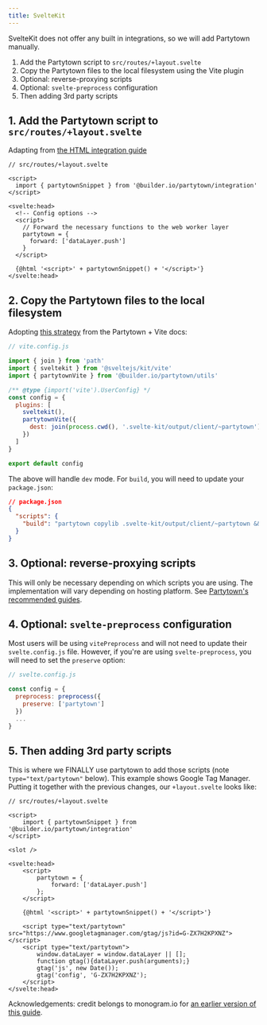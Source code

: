 ```yaml
---
title: SvelteKit
---
```


SvelteKit does not offer any built in integrations, so we will add Partytown manually.

1. Add the Partytown script to `src/routes/+layout.svelte`
2. Copy the Partytown files to the local filesystem using the Vite plugin
3. Optional: reverse-proxying scripts
4. Optional: `svelte-preprocess` configuration
5. Then adding 3rd party scripts
   
## 1. Add the Partytown script to `src/routes/+layout.svelte`

Adapting from [the HTML integration guide](https://partytown.builder.io/html)

```svelte
// src/routes/+layout.svelte

<script>
  import { partytownSnippet } from '@builder.io/partytown/integration'
</script>

<svelte:head>
  <!-- Config options -->
  <script>
    // Forward the necessary functions to the web worker layer
    partytown = {
      forward: ['dataLayer.push']
    }
  </script>

  {@html '<script>' + partytownSnippet() + '</script>'}
</svelte:head>
```

## 2. Copy the Partytown files to the local filesystem

Adopting [this strategy](https://partytown.builder.io/copy-library-files#vite) from the Partytown + Vite docs:

```js
// vite.config.js

import { join } from 'path'
import { sveltekit } from '@sveltejs/kit/vite'
import { partytownVite } from '@builder.io/partytown/utils'

/** @type {import('vite').UserConfig} */
const config = {
  plugins: [
    sveltekit(),
    partytownVite({
      dest: join(process.cwd(), '.svelte-kit/output/client/~partytown')
    })
  ]
}

export default config
```

The above will handle `dev` mode. For `build`, you will need to update your `package.json`:
```json
// package.json
{
  "scripts": {
    "build": "partytown copylib .svelte-kit/output/client/~partytown && vite build",
  }
}
```

## 3. Optional: reverse-proxying scripts 

This will only be necessary depending on which scripts you are using. The implementation will vary depending on hosting platform. See [Partytown's recommended guides](https://partytown.builder.io/proxying-requests#reverse-proxy).

## 4. Optional: `svelte-preprocess` configuration

Most users will be using `vitePreprocess` and will not need to update their `svelte.config.js` file. However, if you're are using `svelte-preprocess`, you will need to set the `preserve` option:
```js
// svelte.config.js

const config = {
  preprocess: preprocess({
    preserve: ['partytown']
  })
  ...
}
```

## 5. Then adding 3rd party scripts

This is where we FINALLY use partytown to add those scripts (note `type="text/partytown"` below). This example shows Google Tag Manager. Putting it together with the previous changes, our `+layout.svelte` looks like:

```svelte
// src/routes/+layout.svelte

<script>
	import { partytownSnippet } from '@builder.io/partytown/integration'
</script>

<slot />

<svelte:head>
	<script>
		partytown = {
			forward: ['dataLayer.push']
		};
	</script>

	{@html '<script>' + partytownSnippet() + '</script>'}

	<script type="text/partytown" src="https://www.googletagmanager.com/gtag/js?id=G-ZX7H2KPXNZ"></script>
	<script type="text/partytown">
		window.dataLayer = window.dataLayer || [];
		function gtag(){dataLayer.push(arguments);}
		gtag('js', new Date());
		gtag('config', 'G-ZX7H2KPXNZ');
	</script>
</svelte:head>
```

Acknowledgements: credit belongs to monogram.io for [an earlier version of this guide](https://monogram.io/blog/add-partytown-to-svelte).
